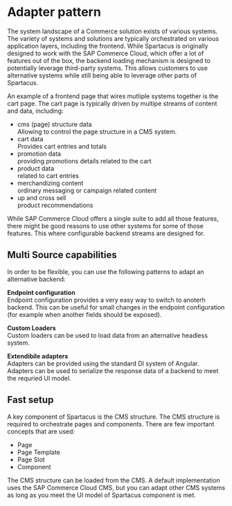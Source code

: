 # Adapter pattern
The system landscape of a Commerce solution exists of various systems. The variety of systems and solutions are typically orchestrated on various application layers, including the frontend. While Spartacus is originally designed to work with the SAP Commerce Cloud, which offer a lot of features out of the box, the backend loading mechanism is designed to potentially leverage third-party systems. This allows customers to use alternative systems while still being able to leverage other parts of Spartacus.

An example of a frontend page that wires mutliple systems together is the cart page. The cart page is typically driven by multipe streams of content and data, including:
- cms (page) structure data  
  Allowing to control the page structure in a CMS system.
- cart data  
  Provides cart entries and totals
- promotion data  
  providing promotions details related to the cart
- product data  
  related to cart entries
- merchandizing content  
  ordinary messaging or campaign related content
- up and cross sell  
  product recommendations

While SAP Commerce Cloud offers a single suite to add all those features, there might be good reasons to use other systems for some of those features. This where configurable backend streams are designed for.


## Multi Source capabilities
In order to be flexible, you can use the following patterns to adapt an alternative backend:

**Endpoint configuration**  
Endpoint configuration provides a very easy way to switch to anoterh backend. This can be useful for small changes in the endpoint configuration (for example when another fields should be exposed).

**Custom Loaders**  
Custom loaders can be used to load data from an alternative headless system.

**Extendibile adapters**  
Adapters can be provided using the standard DI system of Angular. Adapters can be used to serialize the response data of a backend to meet the requried UI model.


## Fast setup
A key component of Spartacus is the CMS structure. The CMS structure is required to orchestrate pages and components. There are few important concepts that are used:
- Page  
- Page Template
- Page Slot
- Component

The CMS structure can be loaded from the CMS. A default implementation uses the SAP Commerce Cloud CMS, but you can adapt other CMS systems as long as you meet the  UI model of Spartacus component is met. 
